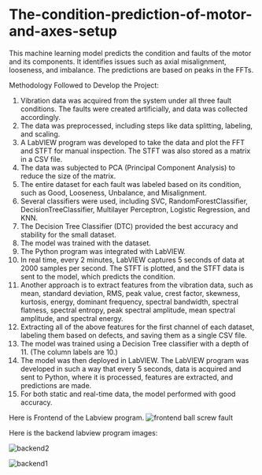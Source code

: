 # The-condition-prediction-of-motor-and-axes-setup
This machine learning model predicts the condition and faults of the motor and its components. It identifies issues such as axial misalignment, looseness, and imbalance. The predictions are based on peaks in the FFTs.

Methodology Followed to Develop the Project:

1) Vibration data was acquired from the system under all three fault conditions. The faults were created artificially, and data was collected accordingly.
2) The data was preprocessed, including steps like data splitting, labeling, and scaling.
3) A LabVIEW program was developed to take the data and plot the FFT and STFT for manual inspection. The STFT was also stored as a matrix in a CSV file.
4) The data was subjected to PCA (Principal Component Analysis) to reduce the size of the matrix.
5) The entire dataset for each fault was labeled based on its condition, such as Good, Looseness, Unbalance, and Misalignment.
6) Several classifiers were used, including SVC, RandomForestClassifier, DecisionTreeClassifier, Multilayer Perceptron, Logistic Regression, and KNN.
7) The Decision Tree Classifier (DTC) provided the best accuracy and stability for the small dataset.
8) The model was trained with the dataset.
9) The Python program was integrated with LabVIEW.
10) In real time, every 2 minutes, LabVIEW captures 5 seconds of data at 2000 samples per second. The STFT is plotted, and the STFT data is sent to the model, which predicts the condition.
11) Another approach is to extract features from the vibration data, such as mean, standard deviation, RMS, peak value, crest factor, skewness, kurtosis, energy, dominant frequency, spectral bandwidth, spectral flatness, spectral entropy, peak spectral amplitude, mean spectral amplitude, and spectral energy.
12) Extracting all of the above features for the first channel of each dataset, labeling them based on defects, and saving them as a single CSV file.
13) The model was trained using a Decision Tree classifier with a depth of 11. (The column labels are 10.)
14) The model was then deployed in LabVIEW. The LabVIEW program was developed in such a way that every 5 seconds, data is acquired and sent to Python, where it is processed, features are extracted, and predictions are made.
15) For both static and real-time data, the model performed with good accuracy.

Here is Frontend of the Labview program.
![frontend ball screw fault](https://github.com/user-attachments/assets/8f27a2a3-bf35-4827-85e5-5dd0dc6001b1)

Here is the backend labview program images:

![backend2](https://github.com/user-attachments/assets/f60e7385-8a0d-47fb-a125-fe998f583b55)

![backend1](https://github.com/user-attachments/assets/a2829fbb-a188-4344-8ccf-3c0ce21e681c)


